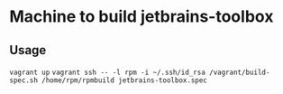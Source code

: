 Machine to build jetbrains-toolbox
========


Usage
-------
`vagrant up`
`vagrant ssh -- -l rpm -i ~/.ssh/id_rsa /vagrant/build-spec.sh /home/rpm/rpmbuild jetbrains-toolbox.spec`
